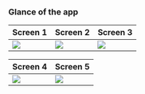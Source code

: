 ### Glance of the app

| Screen 1  | Screen 2 | Screen 3 |
| ------------- | ------------- | ------------- |
| <img src="https://imgur.com/Oiek9FI.png">  | <img src="https://imgur.com/RcJJYGc.png" >  | <img src="https://imgur.com/W6s8Oyx.png"> |

| Screen 4  | Screen 5 |
| ------------- | ------------- |
| <img src="https://imgur.com/UDph9er.png">  | <img src="https://imgur.com/G4UH36h.png">  |
